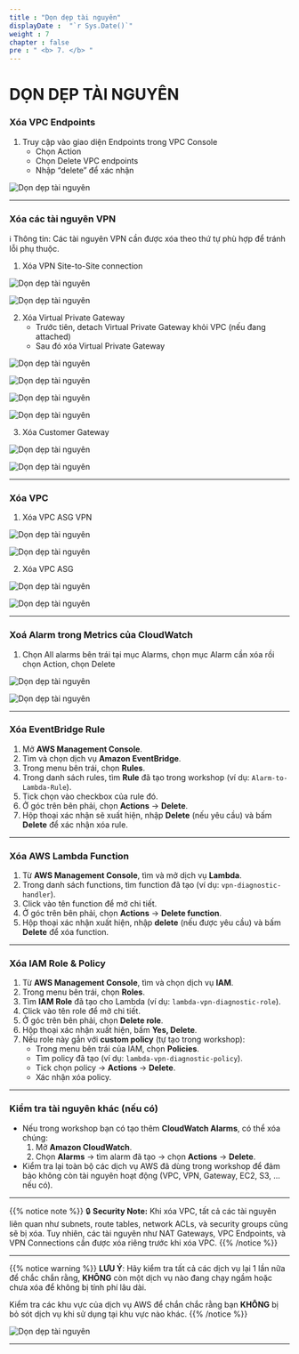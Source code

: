 ```yaml
---
title : "Dọn dẹp tài nguyên"
displayDate :  "`r Sys.Date()`"
weight : 7
chapter : false
pre : " <b> 7. </b> "
---
```


# DỌN DẸP TÀI NGUYÊN

### Xóa VPC Endpoints

1. Truy cập vào giao diện Endpoints trong VPC Console
    - Chọn Action
    - Chọn Delete VPC endpoints
    - Nhập “delete” để xác nhận

![Dọn dẹp tài nguyên](/FCJ_Workshop_VuNgocQuang/images/7/0001.png?featherlight=false&width=90pc)

---

### Xóa các tài nguyên VPN

ℹ️ Thông tin: Các tài nguyên VPN cần được xóa theo thứ tự phù hợp để tránh lỗi phụ thuộc.

1. Xóa VPN Site-to-Site connection

![Dọn dẹp tài nguyên](/FCJ_Workshop_VuNgocQuang/images/7/0002.png?featherlight=false&width=90pc)

![Dọn dẹp tài nguyên](/FCJ_Workshop_VuNgocQuang/images/7/0003.png?featherlight=false&width=90pc)

2. Xóa Virtual Private Gateway
    - Trước tiên, detach Virtual Private Gateway khỏi VPC (nếu đang attached)
    - Sau đó xóa Virtual Private Gateway

![Dọn dẹp tài nguyên](/FCJ_Workshop_VuNgocQuang/images/7/0004.png?featherlight=false&width=90pc)

![Dọn dẹp tài nguyên](/FCJ_Workshop_VuNgocQuang/images/7/0005.png?featherlight=false&width=90pc)

![Dọn dẹp tài nguyên](/FCJ_Workshop_VuNgocQuang/images/7/0006.png?featherlight=false&width=90pc)

![Dọn dẹp tài nguyên](/FCJ_Workshop_VuNgocQuang/images/7/0007.png?featherlight=false&width=90pc)

3. Xóa Customer Gateway

![Dọn dẹp tài nguyên](/FCJ_Workshop_VuNgocQuang/images/7/0008.png?featherlight=false&width=90pc)

![Dọn dẹp tài nguyên](/FCJ_Workshop_VuNgocQuang/images/7/0009.png?featherlight=false&width=90pc)

---

### Xóa VPC

1. Xóa VPC ASG VPN

![Dọn dẹp tài nguyên](/FCJ_Workshop_VuNgocQuang/images/7/0010.png?featherlight=false&width=90pc)

![Dọn dẹp tài nguyên](/FCJ_Workshop_VuNgocQuang/images/7/0011.png?featherlight=false&width=90pc)

2. Xóa VPC ASG

![Dọn dẹp tài nguyên](/FCJ_Workshop_VuNgocQuang/images/7/0012.png?featherlight=false&width=90pc)

![Dọn dẹp tài nguyên](/FCJ_Workshop_VuNgocQuang/images/7/0013.png?featherlight=false&width=90pc)

---

### Xoá Alarm trong Metrics của CloudWatch

1. Chọn All alarms bên trái tại mục Alarms, chọn mục Alarm cần xóa rồi chọn Action, chọn Delete

![Dọn dẹp tài nguyên](/FCJ_Workshop_VuNgocQuang/images/7/0014.png?featherlight=false&width=90pc)

![Dọn dẹp tài nguyên](/FCJ_Workshop_VuNgocQuang/images/7/0015.png?featherlight=false&width=90pc)

---

### Xóa EventBridge Rule

1. Mở **AWS Management Console**.
2. Tìm và chọn dịch vụ **Amazon EventBridge**.
3. Trong menu bên trái, chọn **Rules**.
4. Trong danh sách rules, tìm **Rule** đã tạo trong workshop (ví dụ: `Alarm-to-Lambda-Rule`).
5. Tick chọn vào checkbox của rule đó.
6. Ở góc trên bên phải, chọn **Actions** → **Delete**.
7. Hộp thoại xác nhận sẽ xuất hiện, nhập **Delete** (nếu yêu cầu) và bấm **Delete** để xác nhận xóa rule.

---

### Xóa AWS Lambda Function

1. Từ **AWS Management Console**, tìm và mở dịch vụ **Lambda**.
2. Trong danh sách functions, tìm function đã tạo (ví dụ: `vpn-diagnostic-handler`).
3. Click vào tên function để mở chi tiết.
4. Ở góc trên bên phải, chọn **Actions** → **Delete function**.
5. Hộp thoại xác nhận xuất hiện, nhập **delete** (nếu được yêu cầu) và bấm **Delete** để xóa function.

---

### Xóa IAM Role & Policy

1. Từ **AWS Management Console**, tìm và chọn dịch vụ **IAM**.
2. Trong menu bên trái, chọn **Roles**.
3. Tìm **IAM Role** đã tạo cho Lambda (ví dụ: `lambda-vpn-diagnostic-role`).
4. Click vào tên role để mở chi tiết.
5. Ở góc trên bên phải, chọn **Delete role**.
6. Hộp thoại xác nhận xuất hiện, bấm **Yes, Delete**.
7. Nếu role này gắn với **custom policy** (tự tạo trong workshop):
    - Trong menu bên trái của IAM, chọn **Policies**.
    - Tìm policy đã tạo (ví dụ: `lambda-vpn-diagnostic-policy`).
    - Tick chọn policy → **Actions** → **Delete**.
    - Xác nhận xóa policy.

---

### Kiểm tra tài nguyên khác (nếu có)

- Nếu trong workshop bạn có tạo thêm **CloudWatch Alarms**, có thể xóa chúng:
    1. Mở **Amazon CloudWatch**.
    2. Chọn **Alarms** → tìm alarm đã tạo → chọn **Actions** → **Delete**.
- Kiểm tra lại toàn bộ các dịch vụ AWS đã dùng trong workshop để đảm bảo không còn tài nguyên hoạt động (VPC, VPN, Gateway, EC2, S3, ... nếu có).

---

{{% notice note %}}
🔒 **Security Note:** Khi xóa VPC, tất cả các tài nguyên liên quan như subnets, route tables, network ACLs, và security groups cũng sẽ bị xóa. Tuy nhiên, các tài nguyên như NAT Gateways, VPC Endpoints, và VPN Connections cần được xóa riêng trước khi xóa VPC.
{{% /notice %}}

---

{{% notice warning %}}
**LƯU Ý**: Hãy kiểm tra tất cả các dịch vụ lại 1 lần nữa để chắc chắn rằng, **KHÔNG** còn một dịch vụ nào đang chạy ngầm hoặc chưa xóa để không bị tính phí lâu dài.

Kiểm tra các khu vực của dịch vụ AWS để chắn chắc rằng bạn **KHÔNG** bị bỏ sót dịch vụ khi sử dụng tại khu vực nào khác.
{{% /notice %}}

![Dọn dẹp tài nguyên](/FCJ_Workshop_VuNgocQuang/images/7/0016.png?featherlight=false&width=90pc)

---